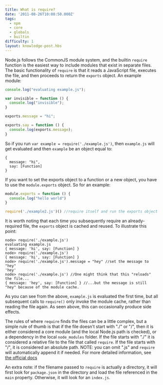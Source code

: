 ```yaml
---
title: What is require?
date: '2011-08-26T10:08:50.000Z'
tags:
  - npm
  - core
  - globals
  - builtin
difficulty: 1
layout: knowledge-post.hbs
---
```


Node.js follows the CommonJS module system, and the builtin `require` function is the easiest way to include modules that exist in separate files. The basic functionality of `require` is that it reads a JavaScript file, executes the file, and then proceeds to return the `exports` object. An example module:

```javascript
console.log("evaluating example.js");

var invisible = function () {
  console.log("invisible");
}

exports.message = "hi";

exports.say = function () {
  console.log(exports.message);
}
```

So if you run `var example = require('./example.js')`, then `example.js` will get evaluated and then `example` be an object equal to:

```
{
  message: "hi",
  say: [Function]
}
```

If you want to set the exports object to a function or a new object, you have to use the `module.exports` object. So for an example:

```javascript
module.exports = function () {
  console.log("hello world")
}

require('./example2.js')() //require itself and run the exports object
```

It is worth noting that each time you subsequently require an already-required file, the `exports` object is cached and reused. To illustrate this point:

```
node> require('./example.js')
evaluating example.js
{ message: 'hi', say: [Function] }
node> require('./example.js')
{ message: 'hi', say: [Function] }
node> require('./example.js').message = "hey" //set the message to "hey"
'hey'
node> require('./example.js') //One might think that this "reloads" the file...
{ message: 'hey', say: [Function] } //...but the message is still "hey" because of the module cache.
```

As you can see from the above, `example.js` is evaluated the first time, but all subsequent calls to `require()` only invoke the module cache, rather than reading the file again. As seen above, this can occasionally produce side effects.

The rules of where `require` finds the files can be a little complex, but a simple rule of thumb is that if the file doesn't start with "./" or "/", then it is either considered a core module (and the local Node.js path is checked), or a dependency in the local `node_modules` folder. If the file starts with "./" it is considered a relative file to the file that called `require`. If the file starts with "/", it is considered an absolute path. NOTE: you can omit ".js" and `require` will automatically append it if needed. For more detailed information, see [the official docs](https://nodejs.org/docs/v0.4.2/api/modules.htmll#all_Together...)

An extra note: if the filename passed to `require` is actually a directory, it will first look for `package.json` in the directory and load the file referenced in the `main` property. Otherwise, it will look for an `index.js`.
